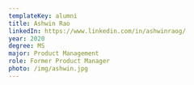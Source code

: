 ```yaml
---
templateKey: alumni
title: Ashwin Rao
linkedIn: https://www.linkedin.com/in/ashwinraog/
year: 2020
degree: MS
major: Product Management
role: Former Product Manager
photo: /img/ashwin.jpg
---
```

